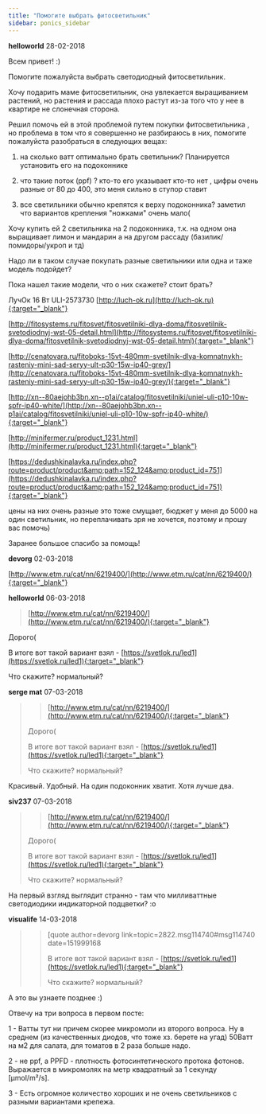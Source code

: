 ```yaml
---
title: "Помогите выбрать фитосветильник"
sidebar: ponics_sidebar
---
```


**helloworld** 28-02-2018

Всем привет! :)

Помогите пожалуйста выбрать светодиодный фитосветильник. 

Хочу подарить маме фитосветильник, она увлекается выращиванием растений, но растения и рассада плохо растут из-за того что у нее в квартире не слонечная сторона.

Решил помочь ей в этой проблемой путем покупки фитосветильника , но проблема в том что я совершенно не разбираюсь в них, помогите пожалуйста разобраться в следующих вещах:

1) на сколько ватт оптимально брать светильник? Планируется установить его на подоконнике

2) что такие поток (ppf) ? кто-то его указывает кто-то нет , цифры очень разные от 80 до 400, это меня сильно в ступор ставит

3) все светильники обычно крепятся к верху подоконника? заметил что вариантов крепления "ножками" очень мало(

Хочу купить ей 2 светильника на 2 подоконника, т.к. на одном она выращивает лимон и мандарин а на другом рассаду (базилик/помидоры/укроп и тд)

Надо ли в таком случае покупать разные светильники или одна и таже модель подойдет?

Пока нашел такие модели, что о них скажете? стоит брать? 

ЛучОк 16 Вт ULI-2573730 [http://luch-ok.ru](http://luch-ok.ru){:target="_blank"}

[http://fitosystems.ru/fitosvet/fitosvetilniki-dlya-doma/fitosvetilnik-svetodiodnyj-wst-05-detail.html](http://fitosystems.ru/fitosvet/fitosvetilniki-dlya-doma/fitosvetilnik-svetodiodnyj-wst-05-detail.html){:target="_blank"}

[http://cenatovara.ru/fitoboks-15vt-480mm-svetilnik-dlya-komnatnykh-rasteniy-mini-sad-seryy-ult-p30-15w-ip40-grey/](http://cenatovara.ru/fitoboks-15vt-480mm-svetilnik-dlya-komnatnykh-rasteniy-mini-sad-seryy-ult-p30-15w-ip40-grey/){:target="_blank"}

[http://xn--80aejohb3bn.xn--p1ai/catalog/fitosvetilniki/uniel-uli-p10-10w-spfr-ip40-white/](http://xn--80aejohb3bn.xn--p1ai/catalog/fitosvetilniki/uniel-uli-p10-10w-spfr-ip40-white/){:target="_blank"}

[http://minifermer.ru/product_1231.html](http://minifermer.ru/product_1231.html){:target="_blank"}

[https://dedushkinalavka.ru/index.php?route=product/product&amp;path=152_124&amp;product_id=751](https://dedushkinalavka.ru/index.php?route=product/product&amp;path=152_124&amp;product_id=751){:target="_blank"}

цены на них очень разные это тоже смущает, бюджет у меня до 5000 на один светильник, но переплачивать зря не хочется, поэтому и прошу вас помочь)

Заранее большое спасибо за помощь!



**devorg** 02-03-2018

[http://www.etm.ru/cat/nn/6219400/](http://www.etm.ru/cat/nn/6219400/){:target="_blank"}


**helloworld** 06-03-2018

> [http://www.etm.ru/cat/nn/6219400/](http://www.etm.ru/cat/nn/6219400/){:target="_blank"}

Дорого(

В итоге вот такой вариант взял - [https://svetlok.ru/led1](https://svetlok.ru/led1){:target="_blank"} 

Что скажите? нормальный? 


**serge mat** 07-03-2018

> > [http://www.etm.ru/cat/nn/6219400/](http://www.etm.ru/cat/nn/6219400/){:target="_blank"}
> 
> 
> 
> Дорого(
> 
> В итоге вот такой вариант взял - [https://svetlok.ru/led1](https://svetlok.ru/led1){:target="_blank"} 
> 
> Что скажите? нормальный?

Красивый. Удобный. На один подоконник хватит. Хотя лучше два.


**siv237** 07-03-2018

> > [http://www.etm.ru/cat/nn/6219400/](http://www.etm.ru/cat/nn/6219400/){:target="_blank"}
> 
> 
> 
> Дорого(
> 
> В итоге вот такой вариант взял - [https://svetlok.ru/led1](https://svetlok.ru/led1){:target="_blank"} 
> 
> Что скажите? нормальный?

На первый взгляд выглядит странно - там что милливаттные светодиодики индикаторной подцветки? :o


**visualife** 14-03-2018

> > [quote author=devorg link=topic=2822.msg114740#msg114740 date=151999168
> > 
> > В итоге вот такой вариант взял - [https://svetlok.ru/led1](https://svetlok.ru/led1){:target="_blank"} 
> > 
> > Что скажите? нормальный? 

А это вы узнаете позднее :)

Отвечу на три вопроса в первом посте:

1 - Ватты тут ни причем скорее микромоли из второго вопроса. Ну в среднем (из качественных диодов, что тоже хз. берете на угад) 50Ватт на м2 для салата, для томатов в 2 раза больше надо.

2 - не ppf, а PPFD - плотность фотосинтетического протока фотонов. Выражается в микромолях на метр квадратный за 1 секунду [µmol/m&#178;/s]. 

3 - Есть огромное количество хороших и не очень светильников с разными вариантами крепежа.


